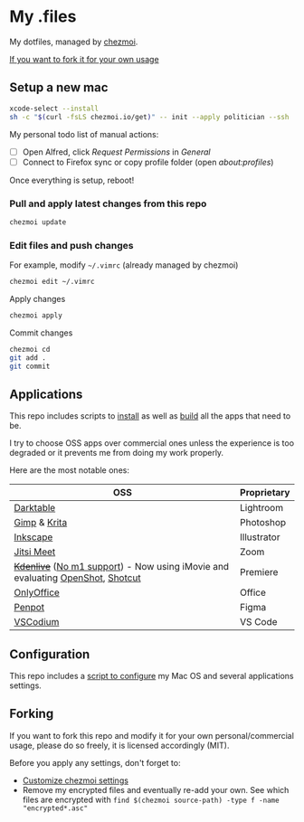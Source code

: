 # My .files

My dotfiles, managed by [chezmoi](https://github.com/twpayne/chezmoi).

[If you want to fork it for your own usage](#forking)

## Setup a new mac

```sh
xcode-select --install
sh -c "$(curl -fsLS chezmoi.io/get)" -- init --apply politician --ssh
```

My personal todo list of manual actions:

- [ ] Open Alfred, click _Request Permissions_ in _General_
- [ ] Connect to Firefox sync or copy profile folder (open _about:profiles_)

Once everything is setup, reboot!

### Pull and apply latest changes from this repo

```sh
chezmoi update
```

### Edit files and push changes

For example, modify `~/.vimrc` (already managed by chezmoi)

```sh
chezmoi edit ~/.vimrc
```

Apply changes

```sh
chezmoi apply
```

Commit changes

```sh
chezmoi cd
git add .
git commit
```

## Applications

This repo includes scripts to
[install](run_once_before_1-install-packages-darwin.sh.tmpl) as well as
[build](run_once_before_2-build-apps-darwin.sh.tmpl) all the apps that need to be.

I try to choose OSS apps over commercial ones unless the experience is too degraded or it prevents me from doing my work properly.

Here are the most notable ones:

| OSS | Proprietary |
|---|---|
| [Darktable](https://github.com/darktable-org/darktable) | Lightroom |
| [Gimp](https://github.com/GNOME/gimp) & [Krita](https://github.com/KDE/krita) | Photoshop |
| [Inkscape](https://gitlab.com/inkscape/inkscape) | Illustrator |
| [Jitsi Meet](https://github.com/jitsi/jitsi-meet) | Zoom |
| ~~[Kdenlive](https://kdenlive.org)~~ ([No m1 support](https://bugs.kde.org/show_bug.cgi?id=448443)) - Now using iMovie and evaluating [OpenShot](https://github.com/OpenShot/openshot-qt), [Shotcut](https://github.com/mltframework/shotcut) | Premiere |
| [OnlyOffice](https://github.com/ONLYOFFICE/DesktopEditors) | Office |
| [Penpot](https://github.com/penpot/penpot) | Figma |
| [VSCodium](https://github.com/VSCodium/vscodium) | VS Code |

## Configuration

This repo includes a [script to configure](run_once_after_configure-apps.sh.tmpl) my Mac OS and several applications settings.

## Forking

If you want to fork this repo and modify it for your own personal/commercial usage, please do so freely, it is licensed accordingly (MIT).

Before you apply any settings, don't forget to:

- [Customize chezmoi settings](.chezmoi.toml.tmpl)
- Remove my encrypted files and eventually re-add your own. See which files are encrypted  with `find $(chezmoi source-path) -type f -name "encrypted*.asc"`
